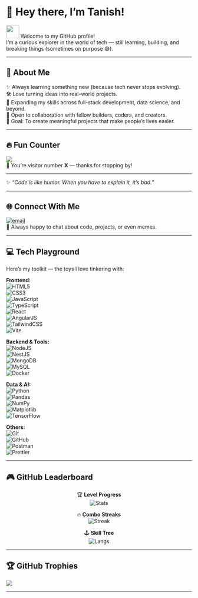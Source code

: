 # 🚀 Hey there, I’m Tanish!  

<img src="https://media.giphy.com/media/hvRJCLFzcasrR4ia7z/giphy.gif" width="35"> Welcome to my GitHub profile!  
I’m a curious explorer in the world of tech — still learning, building, and breaking things (sometimes on purpose 😅).  

---

## 💫 About Me  
✨ Always learning something new (because tech never stops evolving).  
🛠️ Love turning ideas into real-world projects.  
🌱 Expanding my skills across full-stack development, data science, and beyond.  
🤝 Open to collaboration with fellow builders, coders, and creators.  
🎯 Goal: To create meaningful projects that make people’s lives easier.  

---

## 🔥 Fun Counter  
[![](https://visitcount.itsvg.in/api?id=Tanish02&icon=10&color=13)](https://visitcount.itsvg.in)  
🎉 You’re visitor number **X** — thanks for stopping by!  

---

✨ _“Code is like humor. When you have to explain it, it’s bad.”_  

---

## 🌐 Connect With Me  
[![email](https://img.shields.io/badge/Email-D14836?style=for-the-badge&logo=gmail&logoColor=white)](mailto:tanishsharma080@gmail.com)  
💌 Always happy to chat about code, projects, or even memes.  

---

## 💻 Tech Playground  
Here’s my toolkit — the toys I love tinkering with:  

**Frontend:**  
![HTML5](https://img.shields.io/badge/html5-%23E34F26.svg?style=flat&logo=html5&logoColor=white)  
![CSS3](https://img.shields.io/badge/css3-%231572B6.svg?style=flat&logo=css3&logoColor=white)  
![JavaScript](https://img.shields.io/badge/javascript-%23323330.svg?style=flat&logo=javascript&logoColor=%23F7DF1E)  
![TypeScript](https://img.shields.io/badge/typescript-%23007ACC.svg?style=flat&logo=typescript&logoColor=white)  
![React](https://img.shields.io/badge/react-%2320232a.svg?style=flat&logo=react&logoColor=%2361DAFB)  
![AngularJS](https://img.shields.io/badge/angular.js-%23E23237.svg?style=flat&logo=angularjs&logoColor=white)  
![TailwindCSS](https://img.shields.io/badge/tailwindcss-%2338B2AC.svg?style=flat&logo=tailwind-css&logoColor=white)  
![Vite](https://img.shields.io/badge/vite-%23646CFF.svg?style=flat&logo=vite&logoColor=white)  

**Backend & Tools:**  
![NodeJS](https://img.shields.io/badge/node.js-6DA55F?style=flat&logo=node.js&logoColor=white)  
![NestJS](https://img.shields.io/badge/nestjs-%23E0234E.svg?style=flat&logo=nestjs&logoColor=white)  
![MongoDB](https://img.shields.io/badge/MongoDB-%234ea94b.svg?style=flat&logo=mongodb&logoColor=white)  
![MySQL](https://img.shields.io/badge/mysql-4479A1.svg?style=flat&logo=mysql&logoColor=white)  
![Docker](https://img.shields.io/badge/docker-%230db7ed.svg?style=flat&logo=docker&logoColor=white)  

**Data & AI:**  
![Python](https://img.shields.io/badge/python-3670A0?style=flat&logo=python&logoColor=ffdd54)  
![Pandas](https://img.shields.io/badge/pandas-%23150458.svg?style=flat&logo=pandas&logoColor=white)  
![NumPy](https://img.shields.io/badge/numpy-%23013243.svg?style=flat&logo=numpy&logoColor=white)  
![Matplotlib](https://img.shields.io/badge/Matplotlib-%23ffffff.svg?style=flat&logo=Matplotlib&logoColor=black)  
![TensorFlow](https://img.shields.io/badge/TensorFlow-%23FF6F00.svg?style=flat&logo=TensorFlow&logoColor=white)  

**Others:**  
![Git](https://img.shields.io/badge/git-%23F05033.svg?style=flat&logo=git&logoColor=white)  
![GitHub](https://img.shields.io/badge/github-%23121011.svg?style=flat&logo=github&logoColor=white)  
![Postman](https://img.shields.io/badge/Postman-FF6C37?style=flat&logo=postman&logoColor=white)  
![Prettier](https://img.shields.io/badge/prettier-%23F7B93E.svg?style=flat&logo=prettier&logoColor=black)  

---


## 🎮 GitHub Leaderboard  

<div align="center">

🏆 **Level Progress**  
![Stats](https://github-readme-stats.vercel.app/api?username=Tanish02&show_icons=true&theme=chartreuse-dark&hide_border=true&rank_icon=github)  

🔥 **Combo Streaks**  
![Streak](https://streak-stats.demolab.com?user=Tanish02&theme=chartreuse-dark&hide_border=true&fire=EB1D36&currStreakLabel=39FF14)  

🕹️ **Skill Tree**  
![Langs](https://github-readme-stats.vercel.app/api/top-langs/?username=Tanish02&layout=compact&theme=chartreuse-dark&hide_border=true)  

</div>



---

## 🏆 GitHub Trophies  
![](https://github-profile-trophy.vercel.app/?username=Tanish02&theme=radical&no-frame=false&no-bg=false&margin-w=4)  

---


